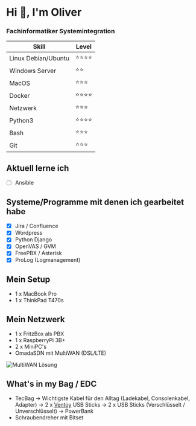 Hi 👋, I'm Oliver
===============

### Fachinformatiker Systemintegration
| Skill | Level |
| --- | --- |
| Linux Debian/Ubuntu | ⭐⭐⭐⭐ |
| Windows Server | ⭐⭐ |
| MacOS | ⭐⭐⭐ |
| Docker | ⭐⭐⭐⭐ |
| Netzwerk | ⭐⭐⭐ |
| Python3 | ⭐⭐⭐⭐ |
| Bash | ⭐⭐⭐ |
| Git | ⭐⭐⭐ |

## Aktuell lerne ich
- [ ] Ansible

## Systeme/Programme mit denen ich gearbeitet habe
- [x] Jira / Confluence
- [x] Wordpress
- [x] Python Django
- [x] OpenVAS / GVM
- [x] FreePBX / Asterisk
- [x] ProLog (Logmanagement) 

## Mein Setup
- 1 x MacBook Pro
- 1 x ThinkPad T470s

## Mein Netzwerk
- 1 x FritzBox als PBX
- 1 x RaspberryPi 3B+
- 2 x MiniPC's
- OmadaSDN mit MultiWAN (DSL/LTE)

![MultiWAN Lösung](https://kroki.io/blockdiag/svg/eNpLyslPzk7JTExXqOZKL8ovLVAAsRQUfEJcFWx07RSiQlx1g0uL0opLMpOzwSLuOXqZfqklYLaSf25iSqJCUH5pSWqRkjVQn0uwD1gmuCA1NaUgv6jEGKvC5Pyc_CIFWwUl5eQ0EAQK1UJsjYZLFaWmKMVCzYSI2kLEuGoBqFI2Xg==)


## What's in my Bag / EDC
- TecBag
  -> Wichtigste Kabel für den Alltag (Ladekabel, Consolenkabel, Adapter)
  -> 2 x [Ventoy](https://github.com/ventoy/Ventoy) USB Sticks
  -> 2 x USB Sticks (Verschlüsselt / Unverschlüsselt)
  -> PowerBank
- Schraubendreher mit Bitset
